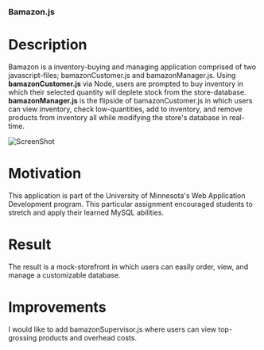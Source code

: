 ### Bamazon.js ###

# Description #
Bamazon is a inventory-buying and managing application comprised of two javascript-files; bamazonCustomer.js and bamazonManager.js. 
Using **bamazonCustomer.js** via Node, users are prompted to buy inventory in which their selected quantity will deplete stock from the store-database.
**bamazonManager.js** is the flipside of bamazonCustomer.js in which users can view inventory, check low-quantities, add to inventory, and remove products from inventory all while modifying the store's database in real-time.

![ScreenShot](https://raw.github.com/VINJROM/bamazon/master/screenshots/customer_01.png)


# Motivation #
This application is part of the University of Minnesota's Web Application Development program. This particular assignment encouraged students to stretch and apply their learned MySQL abilities.

# Result #
The result is a mock-storefront in which users can easily order, view, and manage a customizable database.

# Improvements #
I would like to add bamazonSupervisor.js where users can view top-grossing products and overhead costs.

 
